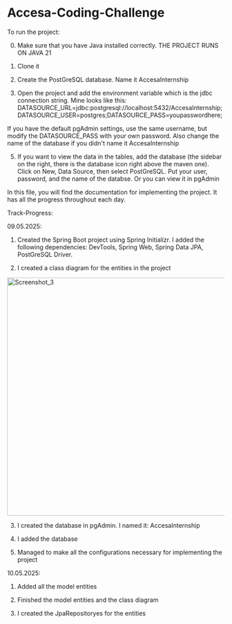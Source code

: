 # Accesa-Coding-Challenge

To run the project:

0. Make sure that you have Java installed correctly.
THE PROJECT RUNS ON JAVA 21

1. Clone it

2. Create the PostGreSQL database. Name it AccesaInternship

3. Open the project and add the environment variable which is the jdbc connection string.
Mine looks like this: DATASOURCE_URL=jdbc:postgresql://localhost:5432/AccesaInternship;DATASOURCE_USER=postgres;DATASOURCE_PASS=youpasswordhere;

If you have the default pgAdmin settings, use the same username, but modify the DATASOURCE_PASS with your own password.
Also change the name of the database if you didn't name it AccesaInternship

5. If you want to view the data in the tables, add the database (the sidebar on the right, there is the database icon right above the maven one).
Click on New, Data Source, then select PostGreSQL. Put your user, password, and the name of the databse.
Or you can view it in pgAdmin





In this file, you will find the documentation for implementing the project.
It has all the progress throughout each day.


Track-Progress:


09.05.2025:
1. Created the Spring Boot project using Spring Initializr.
I added the following dependencies: DevTools, Spring Web, Spring Data JPA, PostGreSQL Driver.

2. I created a class diagram for the entities in the project

<img width="550" alt="Screenshot_3" src="https://github.com/user-attachments/assets/7cdff851-4493-447e-8435-7e350646e1fe" />


3. I created the database in pgAdmin. I named it: AccesaInternship

4. I added the database

5. Managed to make all the configurations necessary for implementing the project


10.05.2025:

1. Added all the model entities

2. Finished the model entities and the class diagram

3. I created the JpaRepositoryes for the entities